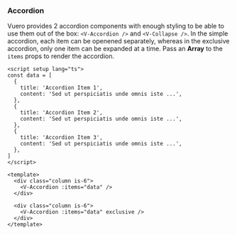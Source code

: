 ### Accordion

Vuero provides 2 accordion components with enough styling to be able to use
them out of the box: `<V-Accordion />` and `<V-Collapse />`.
In the simple accordion, each item can be openened separately, whereas in the
exclusive accordion, only one item can be expanded at a time.
Pass an **Array** to the `items` props to render the accordion.

<!--code-->

```vue
<script setup lang="ts">
const data = [
  {
    title: 'Accordion Item 1',
    content: 'Sed ut perspiciatis unde omnis iste ...',
  },
  {
    title: 'Accordion Item 2',
    content: 'Sed ut perspiciatis unde omnis iste ...',
  },
  {
    title: 'Accordion Item 3',
    content: 'Sed ut perspiciatis unde omnis iste ...',
  },
]
</script>

<template>
  <div class="column is-6">
    <V-Accordion :items="data" />
  </div>

  <div class="column is-6">
    <V-Accordion :items="data" exclusive />
  </div>
</template>
```

<!--/code-->
